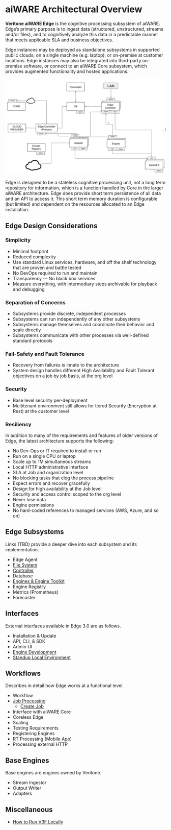 <!-- markdownlint-disable -->

# aiWARE Architectural Overview

**Veritone aiWARE Edge** is the cognitive processing subsystem of aiWARE. Edge’s primary purpose is to ingest data (structured, unstructured, streams and/or files), and to cognitively analyze this data in a predictable manner that meets applicable SLA and business objectives.

Edge instances may be deployed as standalone subsystems in supported public clouds; on a single machine (e.g. laptop); or on-premise at customer locations. Edge instances may also be integrated into third-party on-premise software, or connect to an aiWARE Core subsystem, which provides augmented functionality and hosted applications.

![](NewEdge.png)

Edge is designed to be a stateless cognitive processing unit, not a long term repository for information, which is a function handled by Core in the larger aiWARE architecture. Edge does provide short term persistence of all data and an API to access it. This short term memory duration is configurable (but limited) and dependent on the resources allocated to an Edge installation.

## Edge Design Considerations

### Simplicity
* Minimal footprint
* Reduced complexity
* Use standard Linux services, hardware, and off the shelf technology that are proven and battle tested
* No DevOps required to run and maintain
* Transparency &mdash; No black box services
* Measure everything, with intermediary steps archivable for playback and debugging

### Separation of Concerns
* Subsystems provide discrete, independent processes
* Subsystems can run independently of any other subsystems
* Subsystems manage themselves and coordinate their behavior and scale directly
* Subsystems communicate with other processes via well-defined standard protocols

### Fail-Safety and Fault Tolerance
* Recovery from failures is innate to the architecture
* System design handles different High Availability and Fault Tolerant objectives on a job by job basis, at the org level

### Security
* Base level security per-deployment
* Multitenant environment still allows for tiered Security (Encryption at Rest) at the customer level

### Resiliency

In addition to many of the requirements and features of older versions of Edge, the latest architecture supports the following:
* No Dev-Ops or IT required to install or run
* Run on a single CPU or laptop
* Scale up to 1M simultaneous streams
* Local HTTP administrative interface
* SLA at Job and organization level
* No blocking tasks that clog the process pipeline
* Expect errors and recover gracefully
* Design for high availability at the Job level
* Security and access control scoped to the org level
* Never lose data
* Engine permissions
* No hard-coded references to managed services (AWS, Azure, and so on)

## Edge Subsystems
Links (TBD) provide a deeper dive into each subsystem and its implementation.
* Edge Agent
* [File System](overview/aiWARE-in-depth/file-system.md)
* [Controller](overview/aiWARE-in-depth/controller.md)
* Database
* [Engines & Engine Toolkit](overview/aiWARE-in-depth/engines.md)
* Engine Registry
* Metrics (Prometheus)
* Forecaster

## Interfaces
External interfaces available in Edge 3.0 are as follows.
* Installation & Update
* API, CLI, & SDK
* Admin UI
* [Engine Development](overview/aiWARE-in-depth/engine-development.md)
* [Standup Local Environment](overview/aiWARE-in-depth/how-to-run-locally.md)

## Workflows
Describes in detail how Edge works at a functional level.
* Workflow
* [Job Processing](overview/aiWARE-in-depth/job-processing.md)
    - [Create Job](overview/aiWARE-in-depth/create-jobs.md)
* Interface with aiWARE Core
* Coreless Edge
* Scaling
* Testing Requirements
* Registering Engines
* RT Processing (Mobile App)
* Processing external HTTP

## Base Engines
Base engines are engines owned by Veritone.
* Stream Ingestor
* Output Writer
* Adapters

## Miscellaneous
* [How to Run V3F Locally](how-to-run-locally.md)

